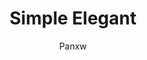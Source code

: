 ---
title: Simple Elegant
github: https://github.com/panxw/panxw.github.com
demo: https://www.panxw.com/
author: Panxw
ssg:
  - Jekyll
cms:
  - No Cms
---
